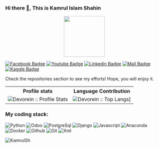 ### Hi there 👋, This is Kamrul Islam Shahin

<p align="center">
<img align="center" src="https://media.giphy.com/media/1fhj2FW0661V3Nb2Me/giphy.gif" width="130">
<br>
   
<!--
**KamrulSh/KamrulSh** is a ✨ _special_ ✨ repository because its `README.md` (this file) appears on your GitHub profile.

Here are some ideas to get you started:

- 🔭 I’m currently working on ...
- 🌱 I’m currently learning ...
- 👯 I’m looking to collaborate on ...
- 🤔 I’m looking for help with ...
- 💬 Ask me about ...
- 📫 How to reach me: ...
- 😄 Pronouns: ...
- ⚡ Fun fact: ...
-->
   
[![Facebook Badge](https://img.shields.io/badge/Facebook-1877F2?style=for-the-badge&logo=facebook&logoColor=white)](https://facebook.com/mdkamrulshahin)
[![Youtube Badge](https://img.shields.io/badge/YouTube-FF0000?style=for-the-badge&logo=youtube&logoColor=white)](https://www.youtube.com/channel/UC4kPAl97iKb_nUfQqDCVPqg) 
[![Linkedin Badge](https://img.shields.io/badge/LinkedIn-0077B5?style=for-the-badge&logo=linkedin&logoColor=white)](https://www.linkedin.com/in/mdkamrulshahin/) 
[![Mail Badge](https://img.shields.io/badge/Gmail-D14836?style=for-the-badge&logo=gmail&logoColor=white)](mailto:shahin.cuetcse@gmail.com)
[![Kaggle Badge](https://img.shields.io/badge/Kaggle-20BEFF?style=for-the-badge&logo=kaggle&logoColor=white)](https://www.kaggle.com/shahin21)

Check the repositories section to see my efforts! Hope, you will enjoy it.
<br/>

<p align="center">
   <table>
      <tr>
       <th>Profile stats  </th>
       <th>Language Contribution</th>
     </tr>
      <tr>
       <td><img alt="Devorein :: Profile Stats" src="https://github-readme-stats.vercel.app/api?username=KamrulSh&show_icons=true&theme=radical"> </td>
       <td><img alt="Devorein :: Top Langs]" src="https://github-readme-stats.vercel.app/api/top-langs/?username=KamrulSh&langs_count=10&theme=merko&layout=compact&hide=html"> </td>
   </table>
</p>

<h3>My coding stack: </h3>
<p>
  <img alt="Python" src="https://img.icons8.com/color/48/000000/python.png" />
  <img alt="Odoo" src="https://s10.gifyu.com/images/odoo.png" />
  <img alt="PostgreSql" src="https://img.icons8.com/color/48/000000/postgreesql.png" /> 
  <img alt="Django" src="https://img.icons8.com/color/48/000000/django.png" /> 
  <img alt="Javascript" src="https://img.icons8.com/color/50/000000/javascript.png" /> 
  <img alt="Anaconda" src="https://img.icons8.com/dusk/48/000000/anaconda.png"/>
  <img alt="Docker" src="https://img.icons8.com/color/48/000000/docker-container.png" /> 
  <img alt="Github" src="https://img.icons8.com/doodle/48/000000/github.png" /> 
  <img alt="Git" src="https://img.icons8.com/color/48/000000/git.png" />
  <img alt="Xml" src="https://s10.gifyu.com/images/xml-vector-icon-removebg-preview-1.png" />
  </br>
</p>

<p><img align='left' src="https://komarev.com/ghpvc/?username=KamrulSh&color=blueviolet" alt="KamrulSh" /> </p>
